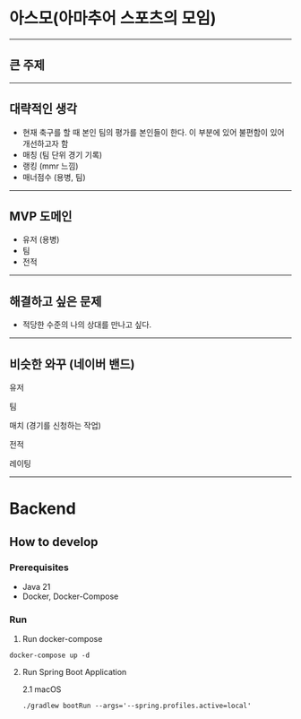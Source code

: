 # 아스모(아마추어 스포츠의 모임)

---

## 큰 주제

---

## 대략적인 생각

- 현재 축구를 할 때 본인 팀의 평가를 본인들이 한다. 이 부분에 있어 불편함이 있어 개선하고자 함
- 매칭 (팀 단위 경기 기록)
- 랭킹 (mmr 느낌)
- 매너점수 (용병, 팀)

---

## MVP 도메인

- 유저 (용병)
- 팀
- 전적

---

## 해결하고 싶은 문제

- 적당한 수준의 나의 상대를 만나고 싶다.

---

## 비슷한 와꾸 (네이버 밴드)

유저

팀

매치 (경기를 신청하는 작업)

전적

레이팅


---

# Backend

## How to develop

### Prerequisites

- Java 21
- Docker, Docker-Compose

### Run

1. Run docker-compose
```shell
docker-compose up -d
```

2. Run Spring Boot Application

    2.1 macOS
    ```shell
    ./gradlew bootRun --args='--spring.profiles.active=local'
    ```
